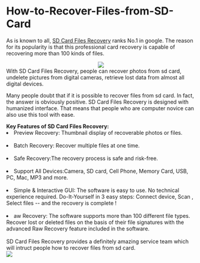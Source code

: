 How-to-Recover-Files-from-SD-Card
=================================

<p>As is known to all, <a href="http://www.lionsea.com/product_sdcardfilesrecoverypro.php">SD Card Files Recovery</a> ranks No.1 in google. The reason for its popularity is that this professional card recovery is capable of recovering more than 100 kinds of files.</p>
<center><a href="http://www.lionsea.com/download/cardrecoverypro/SD_Card_Files_Recovery_Pro_Setup.exe"><img src="http://www4.pictures.zimbio.com/mp/YZsAcXzt_23l.jpg" /></a><br /></center>
With SD Card Files Recovery, people can recover photos from sd card, undelete pictures from digital cameras, retrieve lost data from almost all digital devices.<br />
<p>Many people doubt that if it is possible to recover files from sd card. In fact, the answer is obviously positive. SD Card Files Recovery is designed with humanized interface. That means that people who are computer novice can also use this tool with ease.</p>
<strong>Key Features of SD Card Files Recovery:</strong><br />
<li>Preview Recovery: Thumbnail display of recoverable photos or files.</li><br />
<li>Batch Recovery: Recover multiple files at one time.</li><br />
<li>Safe Recovery:The recovery process is safe and risk-free.</li><br />
<li>Support All Devices:Camera, SD card, Cell Phone, Memory Card, USB, PC, Mac, MP3 and more. </li><br />
<li>Simple & Interactive GUI: The software is easy to use. No technical experience required. Do-It-Yourself in 3 easy steps: Connect device, Scan , Select files -- and the recovery is complete ! </li><br />
<li>aw Recovery: The software supports more than 100 different file types. Recover lost or deleted files on the basis of their file signatures with the advanced Raw Recovery feature included in the software. </li><br />
SD Card Files Recovery provides a definitely amazing service team which will intruct people how to recover files from sd card.<br />
<a href="http://www.lionsea.com/download/cardrecoverypro/SD_Card_Files_Recovery_Pro_Setup.exe"><img src="http://www.lionsea.com/image/screenshots/sdcardfilesrecoverypro/en/main2.png" /></a><br />
